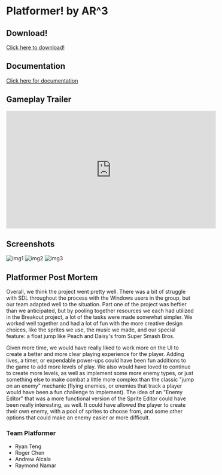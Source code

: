 # Platformer! by AR^3



## Download!

[Click here to download!](google.com)


## Documentation
[Click here for documentation](Docs/html/index.html)

## Gameplay Trailer

<iframe width="560" height="315" src="https://www.youtube.com/embed/1M-q1H79Qj8" frameborder="0" allow="accelerometer; autoplay; encrypted-media; gyroscope; picture-in-picture" allowfullscreen></iframe>




## Screenshots
![img1](https://preview.redd.it/aoh4z6fwold21.png?auto=webp&s=235ccc0f2b4b68b909d18dea301fb828e4e79451)
![img2](https://preview.redd.it/aoh4z6fwold21.png?auto=webp&s=235ccc0f2b4b68b909d18dea301fb828e4e79451)
![img3](https://preview.redd.it/aoh4z6fwold21.png?auto=webp&s=235ccc0f2b4b68b909d18dea301fb828e4e79451)





## Platformer Post Mortem
Overall, we think the project went pretty well. There was a bit of struggle with SDL throughout the process with the Windows users in the group, but our team adapted well to the situation. Part one of the project was heftier than we anticipated, but by pooling together resources we each had utilized in the Breakout project, a lot of the tasks were made somewhat simpler. We worked well together and had a lot of fun with the more creative design choices, like the sprites we use, the music we made, and our special feature: a float jump like Peach and Daisy's from Super Smash Bros. 

Given more time, we would have really liked to work more on the UI to create a better and more clear playing experience for the player. Adding lives, a timer, or expendable power-ups could have been fun additions to the game to add more levels of play. We also would have loved to continue to create more levels, as well as implement some more enemy types, or just something else to make combat a little more complex than the classic "jump on an enemy" mechanic (flying enemies, or enemies that track a player would have been a fun challenge to implement). The idea of an "Enemy Editor" that was a more functional version of the Sprite Editor could have been really interesting, as well. It could have allowed the player to create their own enemy, with a pool of sprites to choose from, and some other options that could make an enemy easier or more difficult.

### Team Platformer
- Ryan Teng
- Roger Chen
- Andrew Alcala
- Raymond Namar
